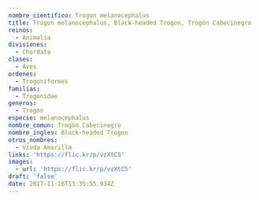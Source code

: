 ```yaml
---
nombre_cientifico: Trogon melanocephalus
title: Trogon melanocephalus, Black-headed Trogon, Trogón Cabecinegro
reinos:
  - Animalia
divisiones:
  - Chordata
clases:
  - Aves
ordenes:
  - Trogoniformes
familias:
  - Trogonidae
generos:
  - Trogon
especie: melanocephalus
nombre_comun: Trogón Cabecinegro
nombre_ingles: Black-headed Trogon
otros_nombres:
  - Viuda Amarilla
links: 'https://flic.kr/p/vzXtCS'
images:
  - url: 'https://flic.kr/p/vzXtCS'
draft: 'false'
date: 2017-11-16T13:35:55.934Z
---
```


